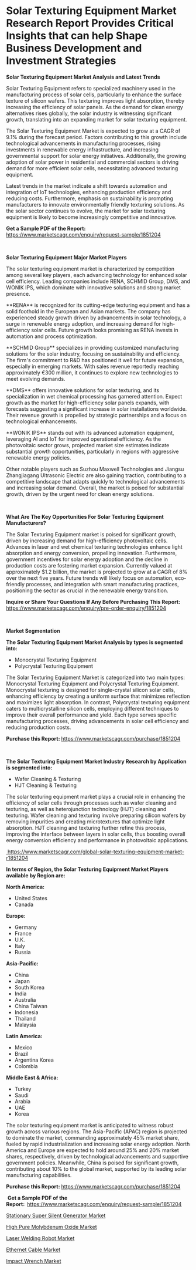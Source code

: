 <p><h1>Solar Texturing Equipment Market Research Report Provides Critical Insights that can help Shape Business Development and Investment Strategies</h1></p><p><strong>Solar Texturing Equipment Market Analysis and Latest Trends</strong></p>
<p><p>Solar Texturing Equipment refers to specialized machinery used in the manufacturing process of solar cells, particularly to enhance the surface texture of silicon wafers. This texturing improves light absorption, thereby increasing the efficiency of solar panels. As the demand for clean energy alternatives rises globally, the solar industry is witnessing significant growth, translating into an expanding market for solar texturing equipment.</p><p>The Solar Texturing Equipment Market is expected to grow at a CAGR of 9.1% during the forecast period. Factors contributing to this growth include technological advancements in manufacturing processes, rising investments in renewable energy infrastructure, and increasing governmental support for solar energy initiatives. Additionally, the growing adoption of solar power in residential and commercial sectors is driving demand for more efficient solar cells, necessitating advanced texturing equipment.</p><p>Latest trends in the market indicate a shift towards automation and integration of IoT technologies, enhancing production efficiency and reducing costs. Furthermore, emphasis on sustainability is prompting manufacturers to innovate environmentally friendly texturing solutions. As the solar sector continues to evolve, the market for solar texturing equipment is likely to become increasingly competitive and innovative.</p></p>
<p><strong>Get a Sample PDF of the Report:&nbsp;</strong> <a href="https://www.marketscagr.com/enquiry/request-sample/1851204?utm_campaign=1278&utm_medium=2&utm_source=Github&utm_content=ia&utm_term=19102024&utm_id=solar-texturing-equipment">https://www.marketscagr.com/enquiry/request-sample/1851204</a></p>
<p>&nbsp;</p>
<p><strong>Solar Texturing Equipment Major Market Players</strong></p>
<p><p>The solar texturing equipment market is characterized by competition among several key players, each advancing technology for enhanced solar cell efficiency. Leading companies include RENA, SCHMID Group, DMS, and WONIK IPS, which dominate with innovative solutions and strong market presence. </p><p>**RENA** is recognized for its cutting-edge texturing equipment and has a solid foothold in the European and Asian markets. The company has experienced steady growth driven by advancements in solar technology, a surge in renewable energy adoption, and increasing demand for high-efficiency solar cells. Future growth looks promising as RENA invests in automation and process optimization.</p><p>**SCHMID Group** specializes in providing customized manufacturing solutions for the solar industry, focusing on sustainability and efficiency. The firm's commitment to R&D has positioned it well for future expansion, especially in emerging markets. With sales revenue reportedly reaching approximately €300 million, it continues to explore new technologies to meet evolving demands.</p><p>**DMS** offers innovative solutions for solar texturing, and its specialization in wet chemical processing has garnered attention. Expect growth as the market for high-efficiency solar panels expands, with forecasts suggesting a significant increase in solar installations worldwide. Their revenue growth is propelled by strategic partnerships and a focus on technological enhancements.</p><p>**WONIK IPS** stands out with its advanced automation equipment, leveraging AI and IoT for improved operational efficiency. As the photovoltaic sector grows, projected market size estimates indicate substantial growth opportunities, particularly in regions with aggressive renewable energy policies.</p><p>Other notable players such as Suzhou Maxwell Technologies and Jiangsu Zhangjiagang Ultrasonic Electric are also gaining traction, contributing to a competitive landscape that adapts quickly to technological advancements and increasing solar demand. Overall, the market is poised for substantial growth, driven by the urgent need for clean energy solutions.</p></p>
<p>&nbsp;</p>
<p><strong>What Are The Key Opportunities For Solar Texturing Equipment Manufacturers?</strong></p>
<p><p>The Solar Texturing Equipment market is poised for significant growth, driven by increasing demand for high-efficiency photovoltaic cells. Advances in laser and wet chemical texturing technologies enhance light absorption and energy conversion, propelling innovation. Furthermore, government incentives for solar energy adoption and the decline in production costs are fostering market expansion. Currently valued at approximately $1.2 billion, the market is projected to grow at a CAGR of 8% over the next five years. Future trends will likely focus on automation, eco-friendly processes, and integration with smart manufacturing practices, positioning the sector as crucial in the renewable energy transition.</p></p>
<p><strong>Inquire or Share Your Questions If Any Before Purchasing This Report:</strong> <a href="https://www.marketscagr.com/enquiry/pre-order-enquiry/1851204?utm_campaign=1278&utm_medium=2&utm_source=Github&utm_content=ia&utm_term=19102024&utm_id=solar-texturing-equipment">https://www.marketscagr.com/enquiry/pre-order-enquiry/1851204</a></p>
<p>&nbsp;</p>
<p><strong>Market Segmentation</strong></p>
<p><strong>The Solar Texturing Equipment Market Analysis by types is segmented into:</strong></p>
<p><ul><li>Monocrystal Texturing Equipment</li><li>Polycrystal Texturing Equipment</li></ul></p>
<p><p>The Solar Texturing Equipment Market is categorized into two main types: Monocrystal Texturing Equipment and Polycrystal Texturing Equipment. Monocrystal texturing is designed for single-crystal silicon solar cells, enhancing efficiency by creating a uniform surface that minimizes reflection and maximizes light absorption. In contrast, Polycrystal texturing equipment caters to multicrystalline silicon cells, employing different techniques to improve their overall performance and yield. Each type serves specific manufacturing processes, driving advancements in solar cell efficiency and reducing production costs.</p></p>
<p><strong>Purchase this Report:&nbsp;</strong><a href="https://www.marketscagr.com/purchase/1851204?utm_campaign=1278&utm_medium=2&utm_source=Github&utm_content=ia&utm_term=19102024&utm_id=solar-texturing-equipment">https://www.marketscagr.com/purchase/1851204</a></p>
<p>&nbsp;</p>
<p><strong>The Solar Texturing Equipment Market Industry Research by Application is segmented into:</strong></p>
<p><ul><li>Wafer Cleaning & Texturing</li><li>HJT Cleaning & Texturing</li></ul></p>
<p><p>The solar texturing equipment market plays a crucial role in enhancing the efficiency of solar cells through processes such as wafer cleaning and texturing, as well as heterojunction technology (HJT) cleaning and texturing. Wafer cleaning and texturing involve preparing silicon wafers by removing impurities and creating microtextures that optimize light absorption. HJT cleaning and texturing further refine this process, improving the interface between layers in solar cells, thus boosting overall energy conversion efficiency and performance in photovoltaic applications.</p></p>
<p><a href="https://www.marketscagr.com/global-solar-texturing-equipment-market-r1851204?utm_campaign=1278&utm_medium=2&utm_source=Github&utm_content=ia&utm_term=19102024&utm_id=solar-texturing-equipment">&nbsp;https://www.marketscagr.com/global-solar-texturing-equipment-market-r1851204</a></p>
<p><strong>In terms of Region, the Solar Texturing Equipment Market Players available by Region are:</strong></p>
<p>
    <p> <strong> North America: </strong>
        <ul>
            <li>United States</li>
            <li>Canada</li>
        </ul>
        </p> 
    <p> <strong> Europe: </strong>
        <ul>
            <li>Germany</li>
            <li>France</li>
            <li>U.K.</li>
            <li>Italy</li>
            <li>Russia</li>
        </ul>
        </p> 
    <p> <strong> Asia-Pacific: </strong>
        <ul>
            <li>China</li>
            <li>Japan</li>
            <li>South Korea</li>
            <li>India</li>
            <li>Australia</li>
            <li>China Taiwan</li>
            <li>Indonesia</li>
            <li>Thailand</li>
            <li>Malaysia</li>
        </ul>
        </p> 
    <p> <strong> Latin America: </strong>
        <ul>
            <li>Mexico</li>
            <li>Brazil</li>
            <li>Argentina Korea</li>
            <li>Colombia</li>
        </ul>
        </p> 
    <p> <strong> Middle East & Africa: </strong>
        <ul>
            <li>Turkey</li>
            <li>Saudi</li>
            <li>Arabia</li>
            <li>UAE</li>
            <li>Korea</li>
        </ul>
    </p>
    </p>
<p><p>The solar texturing equipment market is anticipated to witness robust growth across various regions. The Asia-Pacific (APAC) region is projected to dominate the market, commanding approximately 45% market share, fueled by rapid industrialization and increasing solar energy adoption. North America and Europe are expected to hold around 25% and 20% market shares, respectively, driven by technological advancements and supportive government policies. Meanwhile, China is poised for significant growth, contributing about 10% to the global market, supported by its leading solar manufacturing capabilities.</p></p>
<p><strong>Purchase this Report: </strong><a href="https://www.marketscagr.com/purchase/1851204?utm_campaign=1278&utm_medium=2&utm_source=Github&utm_content=ia&utm_term=19102024&utm_id=solar-texturing-equipment">https://www.marketscagr.com/purchase/1851204</a></p>
<p>&nbsp;<strong>Get a Sample PDF of the Report:&nbsp;&nbsp;</strong><a href="https://www.marketscagr.com/enquiry/request-sample/1851204?utm_campaign=1278&utm_medium=2&utm_source=Github&utm_content=ia&utm_term=19102024&utm_id=solar-texturing-equipment">https://www.marketscagr.com/enquiry/request-sample/1851204</a></p>
<p><strong></strong></p>
<p><p><a href="https://github.com/elenif62bh/Market-Research-Report-List-1/blob/main/stationary-super-silent-generator-market.md?utm_campaign=1278&utm_medium=2&utm_source=Github&utm_content=ia&utm_term=19102024&utm_id=solar-texturing-equipment">Stationary Super Silent Generator Market</a></p><p><a href="https://github.com/deshawnj39lau/Market-Research-Report-List-1/blob/main/high-pure-molybdenum-oxide-market.md?utm_campaign=1278&utm_medium=2&utm_source=Github&utm_content=ia&utm_term=19102024&utm_id=solar-texturing-equipment">High Pure Molybdenum Oxide Market</a></p><p><a href="https://www.linkedin.com/pulse/laser-welding-robot-market-trends-detailed-study-zalaf?utm_campaign=1278&utm_medium=2&utm_source=Github&utm_content=ia&utm_term=19102024&utm_id=solar-texturing-equipment">Laser Welding Robot Market</a></p><p><a href="https://www.linkedin.com/pulse/in-depth-analysis-global-ethernet-cable-market-scope-its-nc86f?utm_campaign=1278&utm_medium=2&utm_source=Github&utm_content=ia&utm_term=19102024&utm_id=solar-texturing-equipment">Ethernet Cable Market</a></p><p><a href="https://www.linkedin.com/pulse/decoding-impact-wrench-market-signals-growth-algorithms-qmn1f?utm_campaign=1278&utm_medium=2&utm_source=Github&utm_content=ia&utm_term=19102024&utm_id=solar-texturing-equipment">Impact Wrench Market</a></p></p>